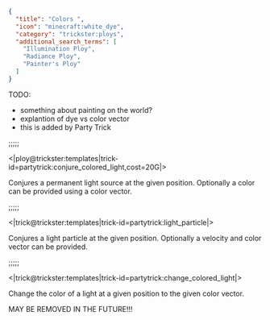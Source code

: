 ```json
{
  "title": "Colors ",
  "icon": "minecraft:white_dye",
  "category": "trickster:ploys",
  "additional_search_terms": [
    "Illumination Ploy",
    "Radiance Ploy",
    "Painter's Ploy"
  ]
}
```

TODO:
- something about painting on the world?
- explantion of dye vs color vector
- this is added by Party Trick

;;;;;

<|ploy@trickster:templates|trick-id=partytrick:conjure_colored_light,cost=20G|>

Conjures a permanent light source at the given position. Optionally a color can be provided using a color vector.

;;;;;

<|trick@trickster:templates|trick-id=partytrick:light_particle|>

Conjures a light particle at the given position. Optionally a velocity and color vector can be provided.

;;;;;

<|trick@trickster:templates|trick-id=partytrick:change_colored_light|>

Change the color of a light at a given position to the given color vector. 

MAY BE REMOVED IN THE FUTURE!!!